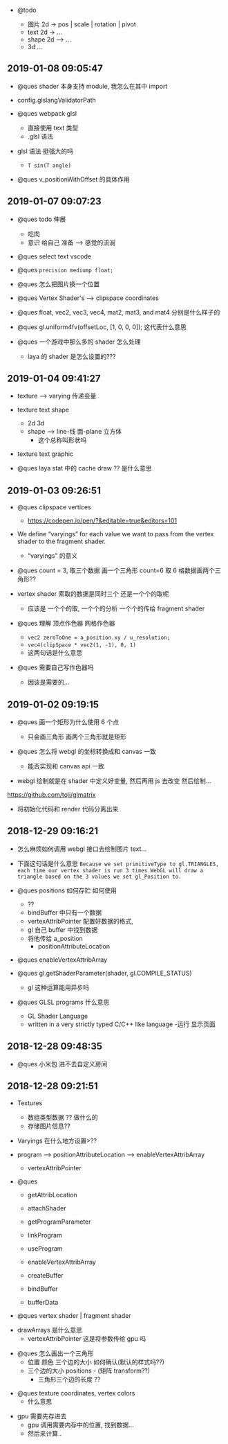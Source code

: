-   @todo

    -   图片 2d -> pos | scale | rotation | pivot
    -   text 2d -> ...
    -   shape 2d --> ...
    -   3d ...

## 2019-01-08 09:05:47

-   @ques shader 本身支持 module, 我怎么在其中 import

-   config.glslangValidatorPath

-   @ques webpack glsl

    -   直接使用 text 类型
    -   .glsl 语法

-   glsl 语法 挺强大的吗

    -   `T sin(T angle)`

-   @ques v_positionWithOffset 的具体作用

## 2019-01-07 09:07:23

-   @ques todo 伸展

    -   吃肉
    -   意识 给自己 准备 --> 感觉的流淌

-   @ques select text vscode

-   @ques `precision mediump float;`

-   @ques 怎么把图片换一个位置

-   @ques Vertex Shader's --> clipspace coordinates

-   @ques float, vec2, vec3, vec4, mat2, mat3, and mat4 分别是什么样子的

-   @ques gl.uniform4fv(offsetLoc, [1, 0, 0, 0]); 这代表什么意思

-   @ques 一个游戏中那么多的 shader 怎么处理
    -   laya 的 shader 是怎么设置的???

## 2019-01-04 09:41:27

-   texture --> varying 传递变量

-   texture text shape
    -   2d 3d
    -   shape --> line-线 面-plane 立方体
        -   这个总称叫形状吗

*   texture text graphic

*   @ques laya stat 中的 cache draw ?? 是什么意思

## 2019-01-03 09:26:51

-   @ques clipspace vertices

    -   https://codepen.io/pen/?&editable=true&editors=101

-   We define “varyings” for each value we want to pass from the vertex shader to the fragment shader.

    -   “varyings” 的意义

-   @ques count = 3, 取三个数据 画一个三角形 count=6 取 6 格数据画两个三角形??

-   vertex shader 索取的数据是同时三个 还是一个个的取呢

    -   应该是 一个个的取, 一个个的分析 一个个的传给 fragment shader

-   @ques 理解 顶点作色器 网格作色器

    -   `vec2 zeroToOne = a_position.xy / u_resolution;`
    -   `vec4(clipSpace * vec2(1, -1), 0, 1)`
    -   这两句话是什么意思

-   @ques 需要自己写作色器吗

    -   因该是需要的...

## 2019-01-02 09:19:15

-   @ques 画一个矩形为什么使用 6 个点

    -   只会画三角形 画两个三角形就是矩形

-   @ques 怎么将 webgl 的坐标转换成和 canvas 一致

    -   能否实现和 canvas api 一致

-   webgl 绘制就是在 shader 中定义好变量, 然后再用 js 去改变 然后绘制...

https://github.com/toji/glmatrix

-   将初始化代码和 render 代码分离出来

## 2018-12-29 09:16:21

-   怎么麻烦如何调用 webgl 接口去绘制图片 text...

-   下面这句话是什么意思
    `Because we set primitiveType to gl.TRIANGLES, each time our vertex shader is run 3 times WebGL will draw a triangle based on the 3 values we set gl_Position to.`

-   @ques positions 如何存贮 如何使用

    -   ??
    -   bindBuffer 中只有一个数据
    -   vertexAttribPointer 配置好数据的格式,
    -   gl 自己 buffer 中找到数据
    -   将他传给 a_position
        -   positionAttributeLocation

*   @ques enableVertexAttribArray

*   @ques gl.getShaderParameter(shader, gl.COMPILE_STATUS)

    -   gl 这种运算能用异步吗

*   @ques GLSL programs 什么意思
    -   GL Shader Language
    -   written in a very strictly typed C/C++ like language -运行 显示页面

## 2018-12-28 09:48:35

-   @ques 小米包 进不去自定义房间

## 2018-12-28 09:21:51

-   Textures

    -   数组类型数据 ?? 做什么的
    -   存储图片信息??

-   Varyings 在什么地方设置>??

*   program --> positionAttributeLocation --> enableVertexAttribArray
    -   vertexAttribPointer
*   @ques

    -   getAttribLocation
    -   attachShader
    -   getProgramParameter
    -   linkProgram
    -   useProgram
    -   enableVertexAttribArray

    -   createBuffer
    -   bindBuffer
    -   bufferData

*   @ques vertex shader | fragment shader

-   drawArrays 是什么意思
    -   vertexAttribPointer 这是将参数传给 gpu 吗

*   @ques 怎么画出一个三角形
    -   位置 颜色 三个边的大小 如何确认(默认的样式吗??)
    -   三个边的大小 positions - (矩阵 transform??)
        -   三角形三个边的长度 ??

-   @ques texture coordinates, vertex colors
    -   什么意思

*   gpu 需要先存进去
    -   gpu 调用需要内存中的位置, 找到数据...
    -   然后来计算..
